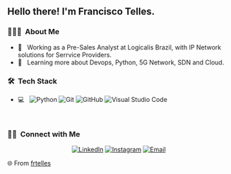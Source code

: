 <h2> Hello there! I'm Francisco Telles.</h2>

<h3> 👨🏻‍💻 &nbsp;About Me </h3>

- 💼 &nbsp; Working as a Pre-Sales Analyst at Logicalis Brazil, with IP Network solutions for Serrvice Providers. 
- 🌱 &nbsp; Learning more about Devops, Python, 5G Network, SDN and Cloud.

<h3> 🛠 &nbsp;Tech Stack</h3>

- 💻 &nbsp;
  ![Python](https://img.shields.io/badge/-Python-333333?style=flat&logo=python)
  ![Git](https://img.shields.io/badge/-Git-333333?style=flat&logo=git)
  ![GitHub](https://img.shields.io/badge/-GitHub-333333?style=flat&logo=github)
  ![Visual Studio Code](https://img.shields.io/badge/-Visual%20Studio%20Code-333333?style=flat&logo=visual-studio-code&logoColor=007ACC)

<br/>

<h3> 🤝🏻 &nbsp;Connect with Me </h3>

<p align="center">
<a href="https://www.linkedin.com/in/franciscotelles/"><img alt="LinkedIn" src="https://img.shields.io/badge/LinkedIn-Aditya%20Vikram%20Singh-blue?style=flat-square&logo=linkedin"></a>
<a href="https://www.instagram.com/frtelles/"><img alt="Instagram" src="https://img.shields.io/badge/Instagram-adityavs__-blue?style=flat-square&logo=instagram"></a>
<a href="mailto:franciscotelles@gmail.com"><img alt="Email" src="https://img.shields.io/badge/Email-avsingh@umass.edu-blue?style=flat-square&logo=gmail"></a>
</p>

🌐  From [frtelles](https://github.com/frtelles)

